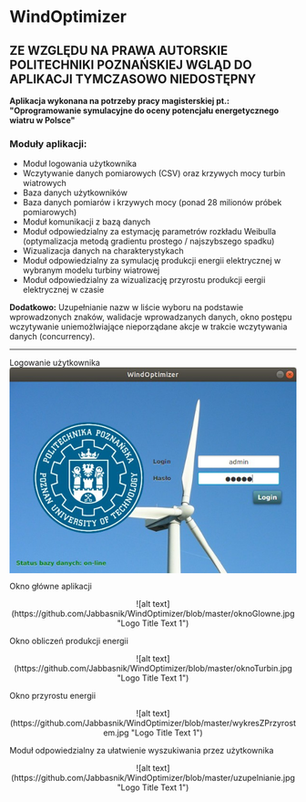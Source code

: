 # WindOptimizer

## ZE WZGLĘDU NA PRAWA AUTORSKIE POLITECHNIKI POZNAŃSKIEJ WGLĄD DO APLIKACJI TYMCZASOWO NIEDOSTĘPNY

 **Aplikacja wykonana na potrzeby pracy magisterskiej pt.: "Oprogramowanie symulacyjne do oceny potencjału energetycznego wiatru w Polsce"**

### Moduły aplikacji:
* Moduł logowania użytkownika
* Wczytywanie danych pomiarowych (CSV) oraz krzywych mocy turbin wiatrowych
* Baza danych użytkowników
* Baza danych pomiarów i krzywych mocy (ponad 28 milionów próbek pomiarowych)
* Moduł komunikacji z bazą danych
* Moduł odpowiedzialny za estymację parametrów rozkładu Weibulla (optymalizacja metodą gradientu prostego / najszybszego spadku)
* Wizualizacja danych na charakterystykach
* Moduł odpowiedzialny za symulację produkcji energii elektrycznej w wybranym modelu turbiny wiatrowej
* Moduł odpowiedzialny za wizualizację przyrostu produkcji eergii elektrycznej w czasie

**Dodatkowo:**
Uzupełnianie nazw w liście wyboru na podstawie wprowadzonych znaków, walidacje wprowadzanych danych, okno postępu wczytywanie uniemożlwiające nieporządane akcje w trakcie wczytywania danych (concurrency).

--- 

Logowanie użytkownika
<img align="center" src="https://github.com/Jabbasnik/WindOptimizer/blob/master/logowanie.jpg" alt="...">

Okno główne aplikacji
<p align="center">
  <img />![alt text](https://github.com/Jabbasnik/WindOptimizer/blob/master/oknoGlowne.jpg "Logo Title Text 1")
</p>

Okno obliczeń produkcji energii
<p align="center">
  <img />![alt text](https://github.com/Jabbasnik/WindOptimizer/blob/master/oknoTurbin.jpg "Logo Title Text 1")
</p>

Okno przyrostu energii
<p align="center">
  <img />![alt text](https://github.com/Jabbasnik/WindOptimizer/blob/master/wykresZPrzyrostem.jpg "Logo Title Text 1")
</p>

Moduł odpowiedzialny za ułatwienie wyszukiwania przez użytkownika
<p align="center">
  <img />![alt text](https://github.com/Jabbasnik/WindOptimizer/blob/master/uzupelnianie.jpg "Logo Title Text 1")
</p>


